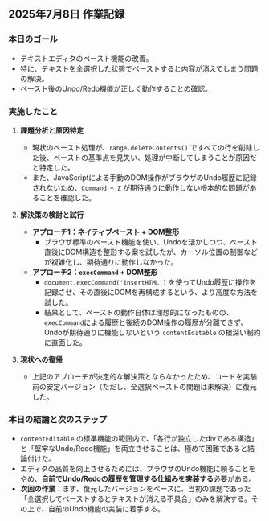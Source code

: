## 2025年7月8日 作業記録

### 本日のゴール

- テキストエディタのペースト機能の改善。
- 特に、テキストを全選択した状態でペーストすると内容が消えてしまう問題の解決。
- ペースト後のUndo/Redo機能が正しく動作することの確認。

### 実施したこと

1.  **課題分析と原因特定**
    -   現状のペースト処理が、`range.deleteContents()` ですべての行を削除した後、ペーストの基準点を見失い、処理が中断してしまうことが原因だと特定した。
    -   また、JavaScriptによる手動のDOM操作がブラウザのUndo履歴に記録されないため、`Command + Z` が期待通りに動作しない根本的な問題があることを確認した。

2.  **解決策の検討と試行**
    -   **アプローチ1：ネイティブペースト + DOM整形**
        -   ブラウザ標準のペースト機能を使い、Undoを活かしつつ、ペースト直後にDOM構造を整形する案を試したが、カーソル位置の制御などが複雑化し、期待通りに動作しなかった。
    -   **アプローチ2：`execCommand` + DOM整形**
        -   `document.execCommand('insertHTML')` を使ってUndo履歴に操作を記録させ、その直後にDOMを再構成するという、より高度な方法を試した。
        -   結果として、ペーストの動作自体は理想的になったものの、`execCommand`による履歴と後続のDOM操作の履歴が分離できず、Undoが期待通りに機能しないという `contentEditable` の根深い制約に直面した。

3.  **現状への復帰**
    -   上記のアプローチが決定的な解決策とならなかったため、コードを実験前の安定バージョン（ただし、全選択ペーストの問題は未解決）に復元した。

### 本日の結論と次のステップ

-   `contentEditable` の標準機能の範囲内で、「各行が独立したdivである構造」と「堅牢なUndo/Redo機能」を両立させることは、極めて困難であると結論付けた。
-   エディタの品質を向上させるためには、ブラウザのUndo機能に頼ることをやめ、**自前でUndo/Redoの履歴を管理する仕組みを実装する**必要がある。
-   **次回の作業**：まず、復元したバージョンをベースに、当初の課題であった「全選択してペーストするとテキストが消える不具合」のみを解決する。その上で、自前のUndo機能の実装に着手する。